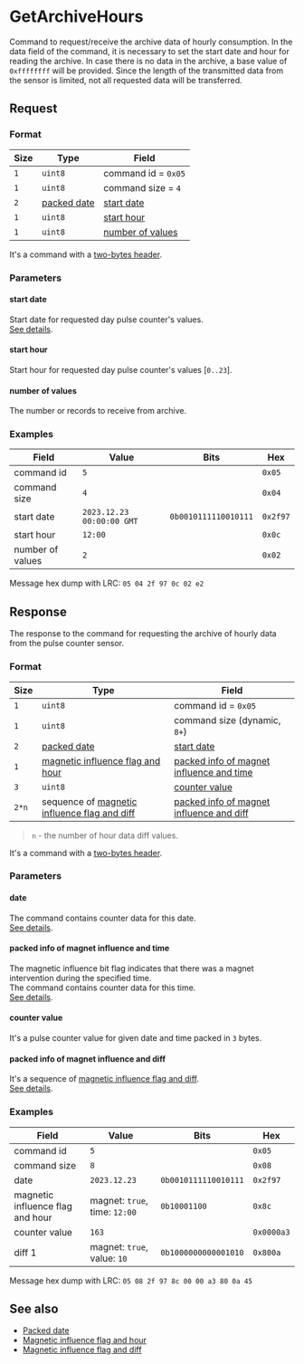 # GetArchiveHours

Command to request/receive the archive data of hourly consumption.
In the data field of the command, it is necessary to set the start date and hour for reading the archive.
In case there is no data in the archive, a base value of `0xffffffff` will be provided.
Since the length of the transmitted data from the sensor is limited, not all requested data will be transferred.


## Request

### Format

| Size | Type                                   | Field                                 |
| ---- | -------------------------------------- | ------------------------------------- |
| `1`  | `uint8`                                | command id = `0x05`                   |
| `1`  | `uint8`                                | command size = `4`                    |
| `2`  | [packed date](../types.md#packed-date) | [start date](#start-date)             |
| `1`  | `uint8`                                | [start hour](#start-hour)             |
| `1`  | `uint8`                                | [number of values](#number-of-values) |

It's a command with a [two-bytes header](../message.md#command-with-a-two-bytes-header).

### Parameters

#### **start date**

Start date for requested day pulse counter's values.
<br>
[See details](../types.md#packed-date).

#### **start hour**

Start hour for requested day pulse counter's values [`0..23`].

#### **number of values**

The number or records to receive from archive.

### Examples

| Field            | Value                     | Bits                 | Hex      |
| ---------------- | ------------------------- | -------------------- | -------- |
| command id       | `5`                       |                      | `0x05`   |
| command size     | `4`                       |                      | `0x04`   |
| start date       | `2023.12.23 00:00:00 GMT` | `0b0010111110010111` | `0x2f97` |
| start hour       | `12:00`                   |                      | `0x0c`   |
| number of values | `2`                       |                      | `0x02`   |

Message hex dump with LRC: `05 04 2f 97 0c 02 e2`


## Response

The response to the command for requesting the archive of hourly data from the pulse counter sensor.

### Format

| Size  | Type                                                                                           | Field                                                                                 |
| ----- | ---------------------------------------------------------------------------------------------- | ------------------------------------------------------------------------------------- |
| `1`   | `uint8`                                                                                        | command id = `0x05`                                                                   |
| `1`   | `uint8`                                                                                        | command size (dynamic, `8+`)                                                          |
| `2`   | [packed date](../types.md#packed-date)                                                         | [start date](#start-date)                                                             |
| `1`   | [magnetic influence flag and hour](../types.md#packed-magnetic-influence-and-hour)             | [packed info of magnet influence and time](#packed-info-of-magnet-influence-and-time) |
| `3`   | `uint8`                                                                                        | [counter value](#counter-value)                                                       |
| `2*n` | sequence of [magnetic influence flag and diff](../types.md#packed-magnetic-influence-and-diff) | [packed info of magnet influence and diff](#packed-info-of-magnet-influence-and-diff) |

> `n` - the number of hour data diff values.

It's a command with a [two-bytes header](../message.md#command-with-a-two-bytes-header).

### Parameters

#### **date**

The command contains counter data for this date.
<br>
[See details](../types.md#packed-date).

#### **packed info of magnet influence and time**

The magnetic influence bit flag indicates that there was a magnet intervention during the specified time.
<br>
The command contains counter data for this time.
<br>
[See details](../types.md#packed-magnetic-influence-and-hour).

#### **counter value**

It's a pulse counter value for given date and time packed in `3` bytes.

#### **packed info of magnet influence and diff**

It's a sequence of [magnetic influence flag and diff](../types.md#packed-magnetic-influence-and-diff).
<br>
[See details](../types.md#packed-magnetic-influence-and-diff).

### Examples

| Field                            | Value                         | Bits                 | Hex        |
| -------------------------------- | ----------------------------- | -------------------- | ---------- |
| command id                       | `5`                           |                      | `0x05`     |
| command size                     | `8`                           |                      | `0x08`     |
| date                             | `2023.12.23`                  | `0b0010111110010111` | `0x2f97`   |
| magnetic influence flag and hour | magnet: `true`, time: `12:00` | `0b10001100`         | `0x8c`     |
| counter value                    | `163`                         |                      | `0x0000a3` |
| diff 1                           | magnet: `true`, value: `10`   | `0b1000000000001010` | `0x800a`   |

Message hex dump with LRC: `05 08 2f 97 8c 00 00 a3 80 0a 45`


## See also

* [Packed date](../types.md#packed-date)
* [Magnetic influence flag and hour](../types.md#packed-magnetic-influence-and-hour)
* [Magnetic influence flag and diff](../types.md#packed-magnetic-influence-and-diff)
